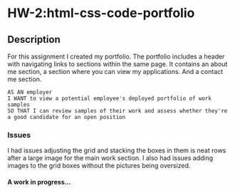 # HW-2:html-css-code-portfolio
## Description
For this assignment I created my portfolio. The portfolio includes a header with navigating links to sections within the same page. It contains an about me section, a section where you can view my applications. And a contact me section. 
```
AS AN employer
I WANT to view a potential employee's deployed portfolio of work samples
SO THAT I can review samples of their work and assess whether they're a good candidate for an open position
```


### Issues
I had issues adjusting the grid and stacking the boxes in them is neat rows after a large image for the main work section.
I also had issues adding images to the grid boxes without the pictures being oversized. 

#### A work in progress...
